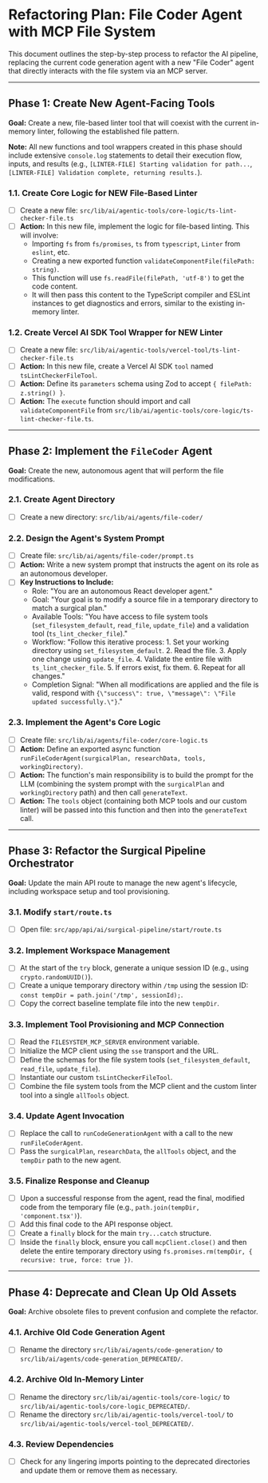 # Refactoring Plan: File Coder Agent with MCP File System

This document outlines the step-by-step process to refactor the AI pipeline, replacing the current code generation agent with a new "File Coder" agent that directly interacts with the file system via an MCP server.

---

## Phase 1: Create New Agent-Facing Tools

**Goal:** Create a new, file-based linter tool that will coexist with the current in-memory linter, following the established file pattern.

**Note:** All new functions and tool wrappers created in this phase should include extensive `console.log` statements to detail their execution flow, inputs, and results (e.g., `[LINTER-FILE] Starting validation for path...`, `[LINTER-FILE] Validation complete, returning results.`).

### 1.1. Create Core Logic for NEW File-Based Linter
- [ ] Create a new file: `src/lib/ai/agentic-tools/core-logic/ts-lint-checker-file.ts`
- [ ] **Action:** In this new file, implement the logic for file-based linting. This will involve:
    - Importing `fs` from `fs/promises`, `ts` from `typescript`, `Linter` from `eslint`, etc.
    - Creating a new exported function `validateComponentFile(filePath: string)`.
    - This function will use `fs.readFile(filePath, 'utf-8')` to get the code content.
    - It will then pass this content to the TypeScript compiler and ESLint instances to get diagnostics and errors, similar to the existing in-memory linter.

### 1.2. Create Vercel AI SDK Tool Wrapper for NEW Linter
- [ ] Create a new file: `src/lib/ai/agentic-tools/vercel-tool/ts-lint-checker-file.ts`
- [ ] **Action:** In this new file, create a Vercel AI SDK `tool` named `tsLintCheckerFileTool`.
- [ ] **Action:** Define its `parameters` schema using Zod to accept `{ filePath: z.string() }`.
- [ ] **Action:** The `execute` function should import and call `validateComponentFile` from `src/lib/ai/agentic-tools/core-logic/ts-lint-checker-file.ts`.

---

## Phase 2: Implement the `FileCoder` Agent

**Goal:** Create the new, autonomous agent that will perform the file modifications.

### 2.1. Create Agent Directory
- [ ] Create a new directory: `src/lib/ai/agents/file-coder/`

### 2.2. Design the Agent's System Prompt
- [ ] Create file: `src/lib/ai/agents/file-coder/prompt.ts`
- [ ] **Action:** Write a new system prompt that instructs the agent on its role as an autonomous developer.
- [ ] **Key Instructions to Include:**
    - Role: "You are an autonomous React developer agent."
    - Goal: "Your goal is to modify a source file in a temporary directory to match a surgical plan."
    - Available Tools: "You have access to file system tools (`set_filesystem_default`, `read_file`, `update_file`) and a validation tool (`ts_lint_checker_file`)."
    - Workflow: "Follow this iterative process: 1. Set your working directory using `set_filesystem_default`. 2. Read the file. 3. Apply one change using `update_file`. 4. Validate the entire file with `ts_lint_checker_file`. 5. If errors exist, fix them. 6. Repeat for all changes."
    - Completion Signal: "When all modifications are applied and the file is valid, respond with `{\"success\": true, \"message\": \"File updated successfully.\"}`."

### 2.3. Implement the Agent's Core Logic
- [ ] Create file: `src/lib/ai/agents/file-coder/core-logic.ts`
- [ ] **Action:** Define an exported async function `runFileCoderAgent(surgicalPlan, researchData, tools, workingDirectory)`.
- [ ] **Action:** The function's main responsibility is to build the prompt for the LLM (combining the system prompt with the `surgicalPlan` and `workingDirectory` path) and then call `generateText`.
- [ ] **Action:** The `tools` object (containing both MCP tools and our custom linter) will be passed into this function and then into the `generateText` call.

---

## Phase 3: Refactor the Surgical Pipeline Orchestrator

**Goal:** Update the main API route to manage the new agent's lifecycle, including workspace setup and tool provisioning.

### 3.1. Modify `start/route.ts`
- [ ] Open file: `src/app/api/ai/surgical-pipeline/start/route.ts`

### 3.2. Implement Workspace Management
- [ ] At the start of the `try` block, generate a unique session ID (e.g., using `crypto.randomUUID()`).
- [ ] Create a unique temporary directory within `/tmp` using the session ID: `const tempDir = path.join('/tmp', sessionId);`.
- [ ] Copy the correct baseline template file into the new `tempDir`.

### 3.3. Implement Tool Provisioning and MCP Connection
- [ ] Read the `FILESYSTEM_MCP_SERVER` environment variable.
- [ ] Initialize the MCP client using the `sse` transport and the URL.
- [ ] Define the schemas for the file system tools (`set_filesystem_default`, `read_file`, `update_file`).
- [ ] Instantiate our custom `tsLintCheckerFileTool`.
- [ ] Combine the file system tools from the MCP client and the custom linter tool into a single `allTools` object.

### 3.4. Update Agent Invocation
- [ ] Replace the call to `runCodeGenerationAgent` with a call to the new `runFileCoderAgent`.
- [ ] Pass the `surgicalPlan`, `researchData`, the `allTools` object, and the `tempDir` path to the new agent.

### 3.5. Finalize Response and Cleanup
- [ ] Upon a successful response from the agent, read the final, modified code from the temporary file (e.g., `path.join(tempDir, 'component.tsx')`).
- [ ] Add this final code to the API response object.
- [ ] Create a `finally` block for the main `try...catch` structure.
- [ ] Inside the `finally` block, ensure you call `mcpClient.close()` and then delete the entire temporary directory using `fs.promises.rm(tempDir, { recursive: true, force: true })`.

---

## Phase 4: Deprecate and Clean Up Old Assets

**Goal:** Archive obsolete files to prevent confusion and complete the refactor.

### 4.1. Archive Old Code Generation Agent
- [ ] Rename the directory `src/lib/ai/agents/code-generation/` to `src/lib/ai/agents/code-generation_DEPRECATED/`.

### 4.2. Archive Old In-Memory Linter
- [ ] Rename the directory `src/lib/ai/agentic-tools/core-logic/` to `src/lib/ai/agentic-tools/core-logic_DEPRECATED/`.
- [ ] Rename the directory `src/lib/ai/agentic-tools/vercel-tool/` to `src/lib/ai/agentic-tools/vercel-tool_DEPRECATED/`.

### 4.3. Review Dependencies
- [ ] Check for any lingering imports pointing to the deprecated directories and update them or remove them as necessary. 